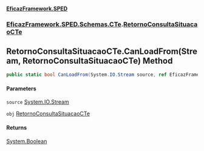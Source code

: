 #### [EficazFramework.SPED](EficazFrameworkSPED.md 'EficazFramework SPED')
### [EficazFramework.SPED.Schemas.CTe](EficazFramework.SPED.Schemas.CTe.md 'EficazFramework.SPED.Schemas.CTe').[RetornoConsultaSituacaoCTe](EficazFramework.SPED.Schemas.CTe/RetornoConsultaSituacaoCTe.md 'EficazFramework.SPED.Schemas.CTe.RetornoConsultaSituacaoCTe')

## RetornoConsultaSituacaoCTe.CanLoadFrom(Stream, RetornoConsultaSituacaoCTe) Method

```csharp
public static bool CanLoadFrom(System.IO.Stream source, ref EficazFramework.SPED.Schemas.CTe.RetornoConsultaSituacaoCTe obj);
```
#### Parameters

<a name='EficazFramework.SPED.Schemas.CTe.RetornoConsultaSituacaoCTe.CanLoadFrom(System.IO.Stream,EficazFramework.SPED.Schemas.CTe.RetornoConsultaSituacaoCTe).source'></a>

`source` [System.IO.Stream](https://docs.microsoft.com/en-us/dotnet/api/System.IO.Stream 'System.IO.Stream')

<a name='EficazFramework.SPED.Schemas.CTe.RetornoConsultaSituacaoCTe.CanLoadFrom(System.IO.Stream,EficazFramework.SPED.Schemas.CTe.RetornoConsultaSituacaoCTe).obj'></a>

`obj` [RetornoConsultaSituacaoCTe](EficazFramework.SPED.Schemas.CTe/RetornoConsultaSituacaoCTe.md 'EficazFramework.SPED.Schemas.CTe.RetornoConsultaSituacaoCTe')

#### Returns
[System.Boolean](https://docs.microsoft.com/en-us/dotnet/api/System.Boolean 'System.Boolean')